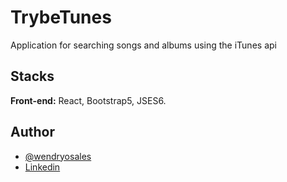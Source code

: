 
# TrybeTunes

Application for searching songs and albums using the iTunes api


## Stacks

**Front-end:** React, Bootstrap5, JSES6.

## Author

- [@wendryosales](https://github.com/wendryosales)
- [Linkedin](https://www.linkedin.com/in/wendryosales/)



